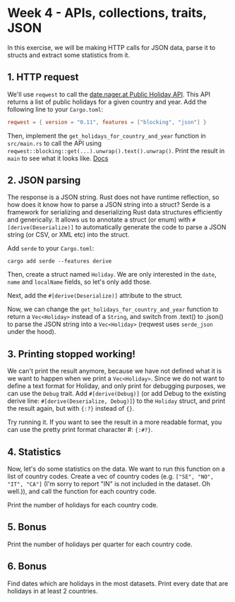 # Week 4 - APIs, collections, traits, JSON

In this exercise, we will be making HTTP calls for JSON data, parse it to structs and extract some statistics from it.

## 1. HTTP request

We'll use `reqwest` to call the [date.nager.at Public Holiday API](https://date.nager.at/Api). This API returns a list of public holidays for a given country and year.
Add the following line to your `Cargo.toml`:

```toml
reqwest = { version = "0.11", features = ["blocking", "json"] }
```

Then, implement the `get_holidays_for_country_and_year` function in `src/main.rs` to call the API using `reqwest::blocking::get(...).unwrap().text().unwrap()`.
Print the result in `main` to see what it looks like.
[Docs](https://docs.rs/reqwest/latest/reqwest/blocking/index.html)

## 2. JSON parsing

The response is a JSON string.
Rust does not have runtime reflection, so how does it know how to parse a JSON string into a struct?
Serde is a framework for serializing and deserializing Rust data structures efficiently and generically. It allows us to annotate a struct (or enum) with `#[derive(Deserialize)]` to automatically generate the code to parse a JSON string (or CSV, or XML etc) into the struct.

Add `serde` to your `Cargo.toml`:

```
cargo add serde --features derive
```

Then, create a struct named `Holiday`. We are only interested in the `date`, `name` and `localName` fields, so let's only add those.

Next, add the `#[derive(Deserialize)]` attribute to the struct.

Now, we can change the `get_holidays_for_country_and_year` function to return a `Vec<Holiday>` instead of a `String`, and switch from .text() to .json() to parse the JSON string into a `Vec<Holiday>` (reqwest uses `serde_json` under the hood).

## 3. Printing stopped working!

We can't print the result anymore, because we have not defined what it is we want to happen when we print a `Vec<Holiday>`.
Since we do not want to define a text format for Holiday, and only print for debugging purposes, we can use the `Debug` trait.
Add `#[derive(Debug)]` (or add Debug to the existing derive line: `#[derive(Deserialize, Debug)]`) to the `Holiday` struct, and print the result again, but with `{:?}` instead of `{}`.

Try running it. If you want to see the result in a more readable format, you can use the pretty print format character #: `{:#?}`.

## 4. Statistics

Now, let's do some statistics on the data.
We want to run this function on a list of country codes.
Create a vec of country codes (e.g. `["SE", "NO", "IT", "CA"]` (I'm sorry to report "IN" is not included in the dataset. Oh well.)), and call the function for each country code.

Print the number of holidays for each country code.

## 5. Bonus

Print the number of holidays per quarter for each country code.

## 6. Bonus

Find dates which are holidays in the most datasets. Print every date that are holidays in at least 2 countries.
